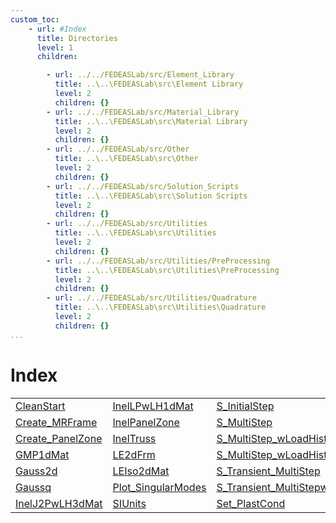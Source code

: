 ```yaml
---
custom_toc:
    - url: #Index
      title: Directories
      level: 1
      children:

        - url: ../../FEDEASLab/src/Element_Library
          title: ..\..\FEDEASLab\src\Element Library
          level: 2
          children: {}
        - url: ../../FEDEASLab/src/Material_Library
          title: ..\..\FEDEASLab\src\Material Library
          level: 2
          children: {}
        - url: ../../FEDEASLab/src/Other
          title: ..\..\FEDEASLab\src\Other
          level: 2
          children: {}
        - url: ../../FEDEASLab/src/Solution_Scripts
          title: ..\..\FEDEASLab\src\Solution Scripts
          level: 2
          children: {}
        - url: ../../FEDEASLab/src/Utilities
          title: ..\..\FEDEASLab\src\Utilities
          level: 2
          children: {}
        - url: ../../FEDEASLab/src/Utilities/PreProcessing
          title: ..\..\FEDEASLab\src\Utilities\PreProcessing
          level: 2
          children: {}
        - url: ../../FEDEASLab/src/Utilities/Quadrature
          title: ..\..\FEDEASLab\src\Utilities\Quadrature
          level: 2
          children: {}
...
```

<!-- <!DOCTYPE html> -->
<!-- <html lang="en"> -->
<!-- <body> -->
<a name="_top"></a>
<h1>Index</h1>

<table width="100%">
		<tr>
				<td><a href="../../FEDEASLab/src/Utilities/CleanStart" title="..\..\FEDEASLab\src\Utilities">CleanStart</a></td>		<td><a href="../../FEDEASLab/src/Material_Library/InelLPwLH1dMat" title="..\..\FEDEASLab\src\Material_Library">InelLPwLH1dMat</a></td>		<td><a href="../../FEDEASLab/src/Solution_Scripts/S_InitialStep" title="..\..\FEDEASLab\src\Solution_Scripts">S_InitialStep</a></td>		<td><a href="../../FEDEASLab/src/Other/Simple_PanelZone_Test" title="..\..\FEDEASLab\src\Other">Simple_PanelZone_Test</a></td>	</tr>	<tr>
				<td><a href="../../FEDEASLab/src/Utilities/PreProcessing/Create_MRFrame" title="..\..\FEDEASLab\src\Utilities\PreProcessing">Create_MRFrame</a></td>		<td><a href="../../FEDEASLab/src/Other/InelPanelZone" title="..\..\FEDEASLab\src\Other">InelPanelZone</a></td>		<td><a href="../../FEDEASLab/src/Solution_Scripts/S_MultiStep" title="..\..\FEDEASLab\src\Solution_Scripts">S_MultiStep</a></td>		<td><a href="../../FEDEASLab/src/Utilities/Units" title="..\..\FEDEASLab\src\Utilities">Units</a></td>	</tr>	<tr>
				<td><a href="../../FEDEASLab/src/Other/Create_PanelZone" title="..\..\FEDEASLab\src\Other">Create_PanelZone</a></td>		<td><a href="../../FEDEASLab/src/Element_Library/InelTruss" title="..\..\FEDEASLab\src\Element_Library">InelTruss</a></td>		<td><a href="../../FEDEASLab/src/Solution_Scripts/S_MultiStep_wLoadHist" title="..\..\FEDEASLab\src\Solution_Scripts">S_MultiStep_wLoadHist</a></td>		<td><a href="../../FEDEASLab/src/Other/shape2d" title="..\..\FEDEASLab\src\Other">shape2d</a></td>	</tr>	<tr>
				<td><a href="../../FEDEASLab/src/Material_Library/GMP1dMat" title="..\..\FEDEASLab\src\Material_Library">GMP1dMat</a></td>		<td><a href="../../FEDEASLab/src/Element_Library/LE2dFrm" title="..\..\FEDEASLab\src\Element_Library">LE2dFrm</a></td>		<td><a href="../../FEDEASLab/src/Solution_Scripts/S_MultiStep_wLoadHistwSD" title="..\..\FEDEASLab\src\Solution_Scripts">S_MultiStep_wLoadHistwSD</a></td>		<td><a href="" title=""></a></td>	</tr>	<tr>
				<td><a href="../../FEDEASLab/src/Utilities/Quadrature/Gauss2d" title="..\..\FEDEASLab\src\Utilities\Quadrature">Gauss2d</a></td>		<td><a href="../../FEDEASLab/src/Material_Library/LEIso2dMat" title="..\..\FEDEASLab\src\Material_Library">LEIso2dMat</a></td>		<td><a href="../../FEDEASLab/src/Solution_Scripts/S_Transient_MultiStep" title="..\..\FEDEASLab\src\Solution_Scripts">S_Transient_MultiStep</a></td>		<td><a href="" title=""></a></td>	</tr>	<tr>
				<td><a href="../../FEDEASLab/src/Utilities/Quadrature/Gaussq" title="..\..\FEDEASLab\src\Utilities\Quadrature">Gaussq</a></td>		<td><a href="../../FEDEASLab/src/Other/Plot_SingularModes" title="..\..\FEDEASLab\src\Other">Plot_SingularModes</a></td>		<td><a href="../../FEDEASLab/src/Solution_Scripts/S_Transient_MultiStepwSD" title="..\..\FEDEASLab\src\Solution_Scripts">S_Transient_MultiStepwSD</a></td>		<td><a href="" title=""></a></td>	</tr>	<tr>
				<td><a href="../../FEDEASLab/src/Material_Library/InelJ2PwLH3dMat" title="..\..\FEDEASLab\src\Material_Library">InelJ2PwLH3dMat</a></td>		<td><a href="../../FEDEASLab/src/Utilities/SIUnits" title="..\..\FEDEASLab\src\Utilities">SIUnits</a></td>		<td><a href="../../FEDEASLab/src/Other/Set_PlastCond" title="..\..\FEDEASLab\src\Other">Set_PlastCond</a></td>		<td><a href="" title=""></a></td>	</tr></table>


<!-- <hr><address>Generated on Wed 15-Jul-2020 00:16:13 by <strong><a href="http://www.artefact.tk/software/matlab/m2html/" title="Matlab Documentation in HTML">m2html</a></strong> &copy; 2005</address> -->
<!-- </body> -->
<!-- </html> -->